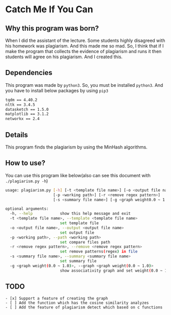 # Catch Me If You Can

## Why this program was born?

When I did the assistant of the lecture. Some students highly disagreed with his homework was plagiarism. And this made me so mad. So, I think that if I make the program that collects the evidence of plagiarism and runs it then students will agree on his plagiarism. And I created this.

## Dependencies

This program was made by `python3`. So, you must be installed `python3`. And you have to install below packages by using `pip3`

```bash
tqdm == 4.40.2
nltk == 3.4.5
datasketch == 1.5.0
matplotlib == 3.1.2
networkx == 2.4
```

## Details

This program finds the plagiarism by using the MinHash algorithms.

## How to use?

You can use this program like below(also can see this document with `./plagiarism.py -h`)

```bash
usage: plagiarism.py [-h] [-t <template file name>] [-o <output file name>]
                     [-p <working path>] [-r <remove regex pattern>]
                     [-s <summary file name>] [-g <graph weight0.0 ~ 1.0>]

optional arguments:
  -h, --help            show this help message and exit
  -t <template file name>, --template <template file name>
                        set template file
  -o <output file name>, --output <output file name>
                        set output file
  -p <working path>, --path <working path>
                        set compare files path
  -r <remove regex pattern>, --remove <remove regex pattern>
                        set remove patterns(regex) in file
  -s <summary file name>, --summary <summary file name>
                        set summary file
  -g <graph weight(0.0 ~ 1.0)>, --graph <graph weight(0.0 ~ 1.0)>
                        show associativity graph and set weight(0.0 ~ 1.0)
```

## TODO

```
- [x] Support a feature of creating the graph
- [ ] Add the function which has the cosine similarity analyzes
- [ ] Add the feature of plagiarism detect which based on c functions
```
